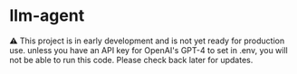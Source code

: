 # llm-agent

⚠︎ This project is in early development and is not yet ready for production use. unless you have an API key for OpenAI's GPT-4 to set in .env, you will not be able to run this code. Please check back later for updates.